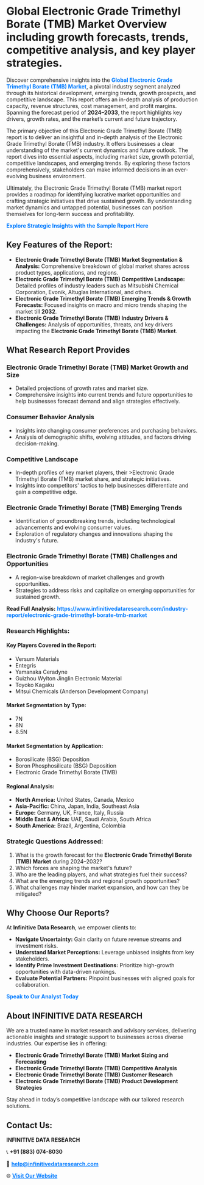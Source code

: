 <h1>Global Electronic Grade Trimethyl Borate (TMB) Market Overview including growth forecasts, trends, competitive analysis, and key player strategies.</h1>
<p>
Discover comprehensive insights into the 
<a href="https://www.infinitivedataresearch.com/industry-report/electronic-grade-trimethyl-borate-tmb-market" rel="dofollow" style="color: #007BFF; text-decoration: none;"><strong>Global Electronic Grade Trimethyl Borate (TMB) Market</strong></a>, a pivotal industry segment analyzed through its historical development, emerging trends, growth prospects, and competitive landscape. This report offers an in-depth analysis of production capacity, revenue structures, cost management, and profit margins. Spanning the forecast period of <strong>2024–2033</strong>, the report highlights key drivers, growth rates, and the market’s current and future trajectory.
</p>
<p>
The primary objective of this Electronic Grade Trimethyl Borate (TMB) report is to deliver an insightful and in-depth analysis of the Electronic Grade Trimethyl Borate (TMB) industry. It offers businesses a clear understanding of the market's current dynamics and future outlook. The report dives into essential aspects, including market size, growth potential, competitive landscapes, and emerging trends. By exploring these factors comprehensively, stakeholders can make informed decisions in an ever-evolving business environment.
</p>
<p>
Ultimately, the Electronic Grade Trimethyl Borate (TMB) market report provides a roadmap for identifying lucrative market opportunities and crafting strategic initiatives that drive sustained growth. By understanding market dynamics and untapped potential, businesses can position themselves for long-term success and profitability.
</p>
<p>
<a href="https://www.infinitivedataresearch.com/request-sample/reportId=110934" style="color: #007BFF; text-decoration: none;"><strong>Explore Strategic Insights with the Sample Report Here</strong></a>
</p>

<h2>Key Features of the Report:</h2>
<ul>
<li><strong>Electronic Grade Trimethyl Borate (TMB) Market Segmentation & Analysis:</strong> Comprehensive breakdown of global market shares across product types, applications, and regions.</li>
<li><strong>Electronic Grade Trimethyl Borate (TMB) Competitive Landscape:</strong> Detailed profiles of industry leaders such as Mitsubishi Chemical Corporation, Evonik, Altuglas International, and others.</li>
<li><strong>Electronic Grade Trimethyl Borate (TMB) Emerging Trends & Growth Forecasts:</strong> Focused insights on macro and micro trends shaping the market till <strong>2032</strong>.</li>
<li><strong>Electronic Grade Trimethyl Borate (TMB) Industry Drivers & Challenges:</strong> Analysis of opportunities, threats, and key drivers impacting the <strong>Electronic Grade Trimethyl Borate (TMB) Market</strong>.</li>
</ul>

<h2>What Research Report Provides</h2>
<h3>Electronic Grade Trimethyl Borate (TMB) Market Growth and Size</h3>
<ul>
<li>Detailed projections of growth rates and market size.</li>
<li>Comprehensive insights into current trends and future opportunities to help businesses forecast demand and align strategies effectively.</li>
</ul>

<h3>Consumer Behavior Analysis</h3>
<ul>
<li>Insights into changing consumer preferences and purchasing behaviors.</li>
<li>Analysis of demographic shifts, evolving attitudes, and factors driving decision-making.</li>
</ul>

<h3>Competitive Landscape</h3>
<ul>
<li>In-depth profiles of key market players, their >Electronic Grade Trimethyl Borate (TMB) market share, and strategic initiatives.</li>
<li>Insights into competitors' tactics to help businesses differentiate and gain a competitive edge.</li>
</ul>

<h3>Electronic Grade Trimethyl Borate (TMB) Emerging Trends</h3>
<ul>
<li>Identification of groundbreaking trends, including technological advancements and evolving consumer values.</li>
<li>Exploration of regulatory changes and innovations shaping the industry's future.</li>
</ul>

<h3>Electronic Grade Trimethyl Borate (TMB) Challenges and Opportunities</h3>
<ul>
<li>A region-wise breakdown of market challenges and growth opportunities.</li>
<li>Strategies to address risks and capitalize on emerging opportunities for sustained growth.</li>
</ul>
<p><strong>Read Full Analysis:</strong> <a href="https://www.infinitivedataresearch.com/industry-report/electronic-grade-trimethyl-borate-tmb-market" rel="dofollow" style="color: #007BFF; text-decoration: none;"><strong>https://www.infinitivedataresearch.com/industry-report/electronic-grade-trimethyl-borate-tmb-market</strong></a></p>
<h3>Research Highlights:</h3>
<h4>Key Players Covered in the Report:</h4>
<ul><li>Versum Materials</li><li>Entegris</li><li>Yamanaka Ceradyne</li><li>Guizhou Wylton Jinglin Electronic Material</li><li>Toyoko Kagaku</li><li>Mitsui Chemicals (Anderson Development Company)</li></ul>
<h4>Market Segmentation by Type:</h4>
<ul><li>7N</li><li>8N</li><li>8.5N</li></ul>
<h4>Market Segmentation by Application:</h4>
<ul><li>Borosilicate (BSG) Deposition</li><li>Boron Phosphosilicate (BSG) Deposition</li><li>Electronic Grade Trimethyl Borate (TMB)</li></ul>

<h4>Regional Analysis:</h4>
<ul>
<li><strong>North America:</strong> United States, Canada, Mexico</li>
<li><strong>Asia-Pacific:</strong> China, Japan, India, Southeast Asia</li>
<li><strong>Europe:</strong> Germany, UK, France, Italy, Russia</li>
<li><strong>Middle East & Africa:</strong> UAE, Saudi Arabia, South Africa</li>
<li><strong>South America:</strong> Brazil, Argentina, Colombia</li>
</ul>

<h3>Strategic Questions Addressed:</h3>
<ol>
<li>What is the growth forecast for the <strong>Electronic Grade Trimethyl Borate (TMB) Market</strong> during 2024–2032?</li>
<li>Which forces are shaping the market's future?</li>
<li>Who are the leading players, and what strategies fuel their success?</li>
<li>What are the emerging trends and regional growth opportunities?</li>
<li>What challenges may hinder market expansion, and how can they be mitigated?</li>
</ol>

<h2>Why Choose Our Reports?</h2>
<p>At <strong>Infinitive Data Research</strong>, we empower clients to:</p>
<ul>
<li><strong>Navigate Uncertainty:</strong> Gain clarity on future revenue streams and investment risks.</li>
<li><strong>Understand Market Perceptions:</strong> Leverage unbiased insights from key stakeholders.</li>
<li><strong>Identify Prime Investment Destinations:</strong> Prioritize high-growth opportunities with data-driven rankings.</li>
<li><strong>Evaluate Potential Partners:</strong> Pinpoint businesses with aligned goals for collaboration.</li>
</ul>
<p><a href="https://www.infinitivedataresearch.com/industry-report/electronic-grade-trimethyl-borate-tmb-market" rel="dofollow" style="color: #007BFF; text-decoration: none;"><strong>Speak to Our Analyst Today</strong></a></p>

<h2>About INFINITIVE DATA RESEARCH</h2>
<p>We are a trusted name in market research and advisory services, delivering actionable insights and strategic support to businesses across diverse industries. Our expertise lies in offering:</p>
<ul>
<li><strong>Electronic Grade Trimethyl Borate (TMB) Market Sizing and Forecasting</strong></li>
<li><strong>Electronic Grade Trimethyl Borate (TMB) Competitive Analysis</strong></li>
<li><strong>Electronic Grade Trimethyl Borate (TMB) Customer Research</strong></li>
<li><strong>Electronic Grade Trimethyl Borate (TMB) Product Development Strategies</strong></li>
</ul>
<p>Stay ahead in today’s competitive landscape with our tailored research solutions.</p>

<h2>Contact Us:</h2>
<p><strong>INFINITIVE DATA RESEARCH</strong></p>
<p>📞 <strong>+91 (883) 074-8030</strong></p>
<p>📧 <strong><a href="mailto:help@infinitivedataresearch.com" style="color: #007BFF;">help@infinitivedataresearch.com</a></strong></p>
<p>🌐 <strong><a href="https://www.infinitivedataresearch.com" rel="dofollow" style="color: #007BFF;">Visit Our Website</a></strong></p>
